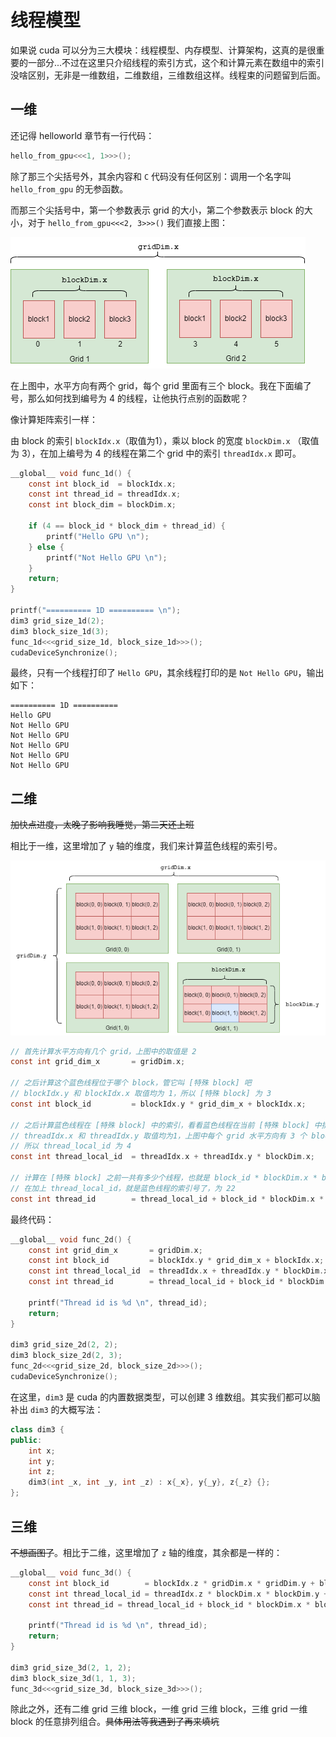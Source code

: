 # 线程模型

如果说 cuda 可以分为三大模块：线程模型、内存模型、计算架构，这真的是很重要的一部分...不过在这里只介绍线程的索引方式，这个和计算元素在数组中的索引没啥区别，无非是一维数组，二维数组，三维数组这样。线程束的问题留到后面。

## 一维

还记得 helloworld 章节有一行代码：

```c
hello_from_gpu<<<1, 1>>>();
```

除了那三个尖括号外，其余内容和 `C` 代码没有任何区别：调用一个名字叫 `hello_from_gpu` 的无参函数。

而那三个尖括号中，第一个参数表示 grid 的大小，第二个参数表示 block 的大小，对于 `hello_from_gpu<<<2, 3>>>()` 我们直接上图：

![](../../imgs/1d_thread_model.png)

在上图中，水平方向有两个 grid，每个 grid 里面有三个 block。我在下面编了号，那么如何找到编号为 4 的线程，让他执行点别的函数呢？

像计算矩阵索引一样：

由 block 的索引 `blockIdx.x`（取值为1），乘以 block 的宽度 `blockDim.x` （取值为 3），在加上编号为 4 的线程在第二个 grid 中的索引 `threadIdx.x` 即可。

```c
__global__ void func_1d() {
    const int block_id  = blockIdx.x;
    const int thread_id = threadIdx.x;
    const int block_dim = blockDim.x;

    if (4 == block_id * block_dim + thread_id) {
        printf("Hello GPU \n");
    } else {
        printf("Not Hello GPU \n");
    }
    return;
}

printf("========== 1D ========== \n");
dim3 grid_size_1d(2);
dim3 block_size_1d(3);
func_1d<<<grid_size_1d, block_size_1d>>>();
cudaDeviceSynchronize();
```

最终，只有一个线程打印了 `Hello GPU`，其余线程打印的是 `Not Hello GPU`，输出如下：

```
========== 1D ========== 
Hello GPU 
Not Hello GPU 
Not Hello GPU 
Not Hello GPU 
Not Hello GPU 
Not Hello GPU 
```

## 二维

~~加快点进度，太晚了影响我睡觉，第二天还上班~~

相比于一维，这里增加了 `y` 轴的维度，我们来计算蓝色线程的索引号。

![](../../imgs/2d_thread_model.png)

```c
// 首先计算水平方向有几个 grid，上图中的取值是 2
const int grid_dim_x       = gridDim.x;

// 之后计算这个蓝色线程位于哪个 block，管它叫 [特殊 block] 吧
// blockIdx.y 和 blockIdx.x 取值均为 1，所以 [特殊 block] 为 3
const int block_id         = blockIdx.y * grid_dim_x + blockIdx.x;

// 之后计算蓝色线程在 [特殊 block] 中的索引，看看蓝色线程在当前 [特殊 block] 中排第几个
// threadIdx.x 和 threadIdx.y 取值均为1，上图中每个 grid 水平方向有 3 个 block blockDim.x 的取值为 3
// 所以 thread_local_id 为 4
const int thread_local_id  = threadIdx.x + threadIdx.y * blockDim.x;

// 计算在 [特殊 block] 之前一共有多少个线程，也就是 block_id * blockDim.x * blockDim.y 么多个
// 在加上 thread_local_id，就是蓝色线程的索引号了，为 22
const int thread_id        = thread_local_id + block_id * blockDim.x * blockDim.y;
```

最终代码：

```c
__global__ void func_2d() {
    const int grid_dim_x       = gridDim.x;
    const int block_id         = blockIdx.y * grid_dim_x + blockIdx.x;
    const int thread_local_id  = threadIdx.x + threadIdx.y * blockDim.x;
    const int thread_id        = thread_local_id + block_id * blockDim.x * blockDim.y;

    printf("Thread id is %d \n", thread_id);
    return;
}

dim3 grid_size_2d(2, 2);
dim3 block_size_2d(2, 3);
func_2d<<<grid_size_2d, block_size_2d>>>();
cudaDeviceSynchronize();
```

在这里，`dim3` 是 cuda 的内置数据类型，可以创建 3 维数组。其实我们都可以脑补出 `dim3` 的大概写法：

```cpp
class dim3 {
public:
    int x;
    int y;
    int z;
    dim3(int _x, int _y, int _z) : x{_x}, y{_y}, z{_z} {}; 
};
```

## 三维

~~不想画图了~~。相比于二维，这里增加了 `z` 轴的维度，其余都是一样的：

```c
__global__ void func_3d() {
    const int block_id        = blockIdx.z * gridDim.x * gridDim.y + blockIdx.y * gridDim.x + blockIdx.x;
    const int thread_local_id = threadIdx.z * blockDim.x * blockDim.y + threadIdx.y * blockDim.x + threadIdx.x;
    const int thread_id = thread_local_id + block_id * blockDim.x * blockDim.y * blockDim.z;

    printf("Thread id is %d \n", thread_id);
    return;
}

dim3 grid_size_3d(2, 1, 2);
dim3 block_size_3d(1, 1, 3);
func_3d<<<grid_size_3d, block_size_3d>>>();
```

除此之外，还有二维 grid 三维 block，一维 grid 三维 block，三维 grid 一维 block 的任意排列组合。~~具体用法等我遇到了再来填坑~~